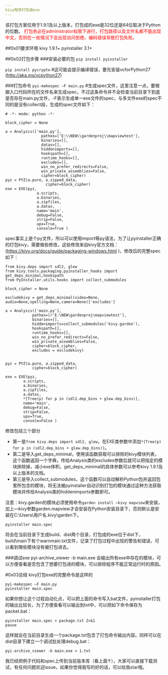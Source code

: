 ```yaml
---
kivy程序打包成exe
---
```


该打包方案仅用于1.9.1及以上版本，打包成的exe是32位还是64位取决于Python的位数。
<font color=red>
打包务必在administrator权限下进行，打包路径以及文件名都不能出现中文，否则在一些情况下会出现访问拒绝、编码错误导致打包失败。
</font> 


##0x01要求环境
kivy 1.9.1+
pyinstaller 3.1+


##0x02打包步骤
###安装必要的包
`pip install pyinstaller`

`pip install pycrypto`		#这可能会提示编译错误，要先安装vcforPython27 (<http://aka.ms/vcpython27>)

###打包命令
`pyi-makespec –F main.py`	#生成spec文件，这里注意一点，要根据入口代码所在的文件名来生成spec，不过这条命令并不会检查当前目录下到底是否存在main.py文件，-F表示生成单一exe文件的spec，与多文件exe的spec不同的是没有collect段，生成的spec文件如下：

    # -*- mode: python -*-
    
    block_cipher = None
    
    a = Analysis(['main.py'],
                	pathex=['E:\\NEW\\gardenproj\\mapviewtest'],
                	binaries=[],
                	datas=[],
                	hiddenimports=[],
                	hookspath=[],
                	runtime_hooks=[],
                	excludes=[],
                	win_no_prefer_redirects=False,
                	win_private_assemblies=False,
                	cipher=block_cipher)
    pyz = PYZ(a.pure, a.zipped_data,
    	              cipher=block_cipher)
    exe = EXE(pyz,
                  a.scripts,
                  a.binaries,
                  a.zipfiles,
                  a.datas,
                  name='main',
                  debug=False,
                  strip=False,
                  upx=True,
                  console=True )

spec事实上是个py文件，所以可以使用import等py语法，为了让pyinstaller正确的打包kivy，需要做些修改，这些修改来自kivy官方文档：(<https://kivy.org/docs/guide/packaging-windows.html> )，修改后的完整spec如下：
    
    from kivy.deps import sdl2, glew
    from kivy.tools.packaging.pyinstaller_hooks import get_deps_minimal,hookspath
    from PyInstaller.utils.hooks import collect_submodules
    
    block_cipher = None
    
    excludekivy = get_deps_minimal(video=None, audio=None,spelling=None,camera=None)['excludes']
    
    a = Analysis(['main.py'],
                pathex=[r'E:\NEW\gardenproj\mapviewtest'],
                binaries=[],
                hiddenimports=collect_submodules('kivy.garden'),
                hookspath=[],
                runtime_hooks=[],
                win_no_prefer_redirects=False,
                win_private_assemblies=False,
                cipher=block_cipher,
                excludes = excludekivy)
    
     
    pyz = PYZ(a.pure, a.zipped_data,
                cipher=block_cipher)
     
    exe = EXE(pyz,
            a.scripts,
            a.binaries,
            a.zipfiles,
            a.datas,
            *[Tree(p) for p in (sdl2.dep_bins + glew.dep_bins)],
            name='main',
            debug=False,
            strip=False,
            upx=True,
            console=False )

修改包括三个部分

- 第一是`from kivy.deps import sdl2, glew`，在EXE类参数中添加`*[Tree(p) for p in (sdl2.dep_bins + glew.dep_bins)]`。
- 第二是导入get\_deps\_minimal，使用该函数获取可以排除的kivy模块列表，这个函数返回一个字典，传给Analysis类的excludes参数后就可以把指定的模块排除掉，减小exe体积。get_deps_minimal的具体参数可以参考kivy 1.9.1及以上版本的文档。
- 第三是导入collect_submodules，这个函数可以自动解析Python包并返回包里所包含的模块，将无法被pyinstaller自动识别打包的模块通过这种方法获取模块并传给Analysis类的hiddenimports参数即可。

注意：kivy.garden的模块必须使用命令`garden install –kivy mapview`来安装，加上—kivy参数garden.mapview才会安装在Python安装目录下，否则默认是安装在C:\Users\用户名\.kivy\garden下。

    pyinstaller main.spec
将会在当前目录下生成build、dist两个目录，打包成的exe位于dist下，build\main下有个warnmain.txt文件，记录了打包过程中出现的警告和错误，可以看到哪些模块没有被打包进去。


###调试exe
    pyi-archive_viewer -b main.exe
会输出所有exe中存在的模块，可以方便查看是否包含了想要打包进的模块，可以排除程序不能正常运行时的原因。


#0x03总结
kivy打包exe的完整命令是这样的

    pyi-makespec –F main.py
    pyinstaller main.spec

如果你想让这个过程自动化点，可以把上面的命令写入bat文件，pyinstaller打包的输出比较长，为了方便查看可以输出到txt中，可以把如下命令保存为packet.bat：

    pyinstaller main.spec > package.txt 2>&1
    pause

这样就会在当前目录生成一个package.txt包含了打包命令输出内容。同样可以在dist目录下建立一个调试批处理debug.bat：

    pyi-archive_viewer -b main.exe > 1.txt


我已经把例子代码和spec上传到当前版本库（看上面↑），大家可以直接下载测试，有任何问题欢迎issue，如果你觉得我写的好的话，可以给我star哦。
